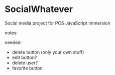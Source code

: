 # SocialWhatever
Social media project for PCS JavaScript Immersion


notes: 


needed:
* delete button (only your own stuff)
* edit button?
* delete user?
* favorite button

